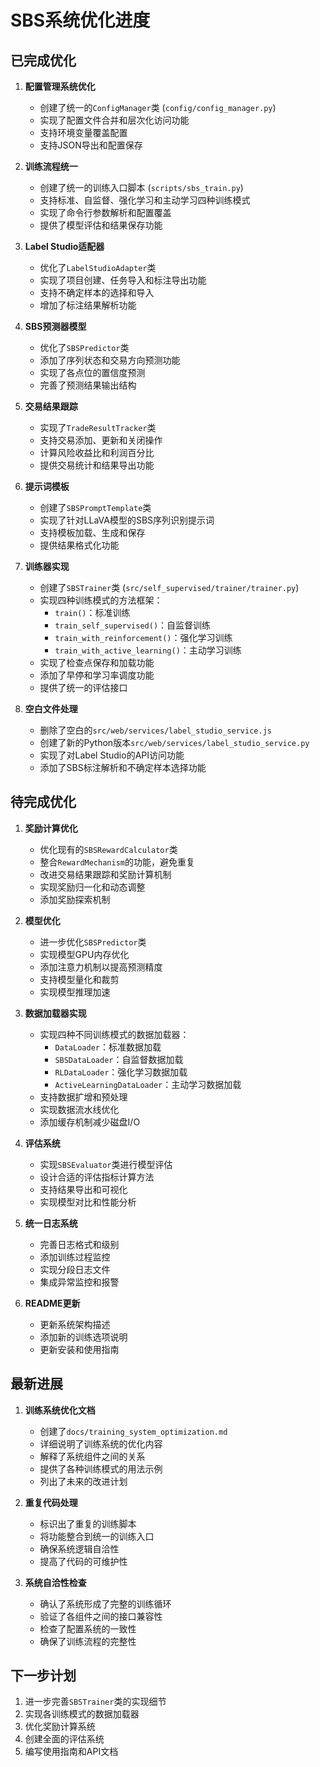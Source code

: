 # SBS系统优化进度

## 已完成优化

1. **配置管理系统优化**
   - 创建了统一的`ConfigManager`类 (`config/config_manager.py`)
   - 实现了配置文件合并和层次化访问功能
   - 支持环境变量覆盖配置
   - 支持JSON导出和配置保存

2. **训练流程统一**
   - 创建了统一的训练入口脚本 (`scripts/sbs_train.py`)
   - 支持标准、自监督、强化学习和主动学习四种训练模式
   - 实现了命令行参数解析和配置覆盖
   - 提供了模型评估和结果保存功能

3. **Label Studio适配器**
   - 优化了`LabelStudioAdapter`类
   - 实现了项目创建、任务导入和标注导出功能
   - 支持不确定样本的选择和导入
   - 增加了标注结果解析功能

4. **SBS预测器模型**
   - 优化了`SBSPredictor`类
   - 添加了序列状态和交易方向预测功能
   - 实现了各点位的置信度预测
   - 完善了预测结果输出结构

5. **交易结果跟踪**
   - 实现了`TradeResultTracker`类
   - 支持交易添加、更新和关闭操作
   - 计算风险收益比和利润百分比
   - 提供交易统计和结果导出功能

6. **提示词模板**
   - 创建了`SBSPromptTemplate`类
   - 实现了针对LLaVA模型的SBS序列识别提示词
   - 支持模板加载、生成和保存
   - 提供结果格式化功能

7. **训练器实现**
   - 创建了`SBSTrainer`类 (`src/self_supervised/trainer/trainer.py`)
   - 实现四种训练模式的方法框架：
     - `train()`：标准训练
     - `train_self_supervised()`：自监督训练
     - `train_with_reinforcement()`：强化学习训练
     - `train_with_active_learning()`：主动学习训练
   - 实现了检查点保存和加载功能
   - 添加了早停和学习率调度功能
   - 提供了统一的评估接口

8. **空白文件处理**
   - 删除了空白的`src/web/services/label_studio_service.js`
   - 创建了新的Python版本`src/web/services/label_studio_service.py`
   - 实现了对Label Studio的API访问功能
   - 添加了SBS标注解析和不确定样本选择功能

## 待完成优化

1. **奖励计算优化**
   - 优化现有的`SBSRewardCalculator`类
   - 整合`RewardMechanism`的功能，避免重复
   - 改进交易结果跟踪和奖励计算机制
   - 实现奖励归一化和动态调整
   - 添加奖励探索机制

2. **模型优化**
   - 进一步优化`SBSPredictor`类
   - 实现模型GPU内存优化
   - 添加注意力机制以提高预测精度
   - 支持模型量化和裁剪
   - 实现模型推理加速

3. **数据加载器实现**
   - 实现四种不同训练模式的数据加载器：
     - `DataLoader`：标准数据加载
     - `SBSDataLoader`：自监督数据加载
     - `RLDataLoader`：强化学习数据加载
     - `ActiveLearningDataLoader`：主动学习数据加载
   - 支持数据扩增和预处理
   - 实现数据流水线优化
   - 添加缓存机制减少磁盘I/O

4. **评估系统**
   - 实现`SBSEvaluator`类进行模型评估
   - 设计合适的评估指标计算方法
   - 支持结果导出和可视化
   - 实现模型对比和性能分析

5. **统一日志系统**
   - 完善日志格式和级别
   - 添加训练过程监控
   - 实现分段日志文件
   - 集成异常监控和报警

6. **README更新**
   - 更新系统架构描述
   - 添加新的训练选项说明
   - 更新安装和使用指南

## 最新进展

1. **训练系统优化文档**
   - 创建了`docs/training_system_optimization.md`
   - 详细说明了训练系统的优化内容
   - 解释了系统组件之间的关系
   - 提供了各种训练模式的用法示例
   - 列出了未来的改进计划

2. **重复代码处理**
   - 标识出了重复的训练脚本
   - 将功能整合到统一的训练入口
   - 确保系统逻辑自洽性
   - 提高了代码的可维护性

3. **系统自洽性检查**
   - 确认了系统形成了完整的训练循环
   - 验证了各组件之间的接口兼容性
   - 检查了配置系统的一致性
   - 确保了训练流程的完整性

## 下一步计划

1. 进一步完善`SBSTrainer`类的实现细节
2. 实现各训练模式的数据加载器
3. 优化奖励计算系统
4. 创建全面的评估系统
5. 编写使用指南和API文档 